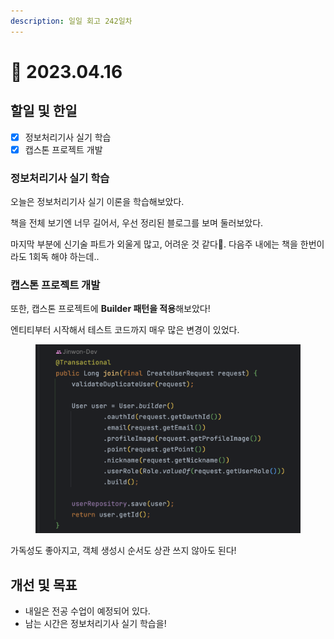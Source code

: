```yaml
---
description: 일일 회고 242일차
---
```


# 🙂 2023.04.16

## 할일 및 한일&#x20;

* [x] 정보처리기사 실기 학습&#x20;
* [x] 캡스톤 프로젝트 개발&#x20;

### 정보처리기사 실기 학습&#x20;

오늘은 정보처리기사 실기 이론을 학습해보았다.

책을 전체 보기엔 너무 길어서, 우선 정리된 블로그를 보며 둘러보았다.

마지막 부분에 신기술 파트가 외울게 많고, 어려운 것 같다🥲. 다음주 내에는 책을 한번이라도 1회독 해야 하는데..

### 캡스톤 프로젝트 개발&#x20;

또한, 캡스톤 프로젝트에 **Builder 패턴을 적용**해보았다!

엔티티부터 시작해서 테스트 코드까지 매우 많은 변경이 있었다.

<figure><img src="../.gitbook/assets/image (2) (7).png" alt=""><figcaption></figcaption></figure>

가독성도 좋아지고, 객체 생성시 순서도 상관 쓰지 않아도 된다!

## 개선 및 목표&#x20;

* 내일은 전공 수업이 예정되어 있다.&#x20;
* 남는 시간은 정보처리기사 실기 학습을!&#x20;
